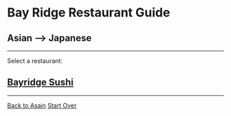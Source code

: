 # Bay Ridge Restaurant Guide
## Asian --> Japanese
---
Select a restaurant:
## [Bayridge Sushi](http://www.brsushi.com/)
---
[Back to Asain](asian.md) 
[Start Over](../home.md)